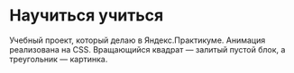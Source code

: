 # Научиться учиться

Учебный проект, который делаю в Яндекс.Практикуме. Анимация реализована на CSS.
Вращающийся квадрат — залитый пустой блок, а треугольник — картинка.
